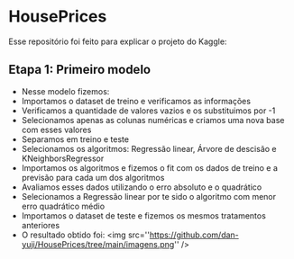 # HousePrices
Esse repositório foi feito para explicar o projeto do Kaggle:

## Etapa 1: Primeiro modelo
- Nesse modelo fizemos:
- Importamos o dataset de treino e verificamos as informações
- Verificamos a quantidade de valores vazios e os substituimos por -1
- Selecionamos apenas as colunas numéricas e criamos uma nova base com esses valores
- Separamos em treino e teste
- Selecionamos os algoritmos: Regressão linear, Árvore de descisão e KNeighborsRegressor
- Importamos os algoritmos e fizemos o fit com os dados de treino e a previsão para cada um dos algoritmos
- Avaliamos esses dados utilizando o erro absoluto e o quadrático
- Selecionamos a Regressão linear por te sido o algoritmo com menor erro quadrático médio
- Importamos o dataset de teste e fizemos os mesmos tratamentos anteriores
- O resultado obtido foi:
<img src=''https://github.com/dan-yuji/HousePrices/tree/main/imagens.png'' />
